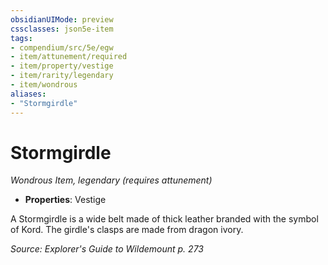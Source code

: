 ```yaml
---
obsidianUIMode: preview
cssclasses: json5e-item
tags:
- compendium/src/5e/egw
- item/attunement/required
- item/property/vestige
- item/rarity/legendary
- item/wondrous
aliases: 
- "Stormgirdle"
---
```

# Stormgirdle
*Wondrous Item, legendary (requires attunement)*  

- **Properties**: Vestige

A Stormgirdle is a wide belt made of thick leather branded with the symbol of Kord. The girdle's clasps are made from dragon ivory.

*Source: Explorer's Guide to Wildemount p. 273*